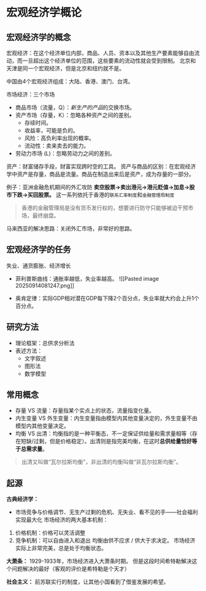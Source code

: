 # 宏观经济学概论
## 宏观经济学的概念
宏观经济：在这个经济单位内部，商品、人员、资本以及其他生产要素能够自由流动，而一旦超出这个经济单位的范围，这些要素的流动性就会受到限制。
北京和天津是同一个宏观经济，但是北京和纽约就不是。

中国由4个宏观经济组成：大陆、香港、澳门、台湾。

市场经济：三个市场
- 商品市场（流量，Q）：*新生产的产品*的交换市场。
- 资产市场（存量，K）：忽略各种资产之间的差别。
	- 存续时间。
	- 收益率，可能是负的。
	- 风险：高负利率出现的概率。
	- 流动性：卖来卖去的能力。
- 劳动力市场 (L)：忽略劳动力之间的差别。

资产：财富储存手段，财富实现跨时空的工具。
资产与商品的区别：在宏观经济学中资产是存量，商品是流量。商品在制造出来后是资产，成为存量的一部分。

例子：亚洲金融危机期间的外汇攻防
**卖空股票->卖出港元->港元贬值->加息->股市下跌->买回股票。**
这一系列依托于香港的`联系汇率制度`和`金融管理局制度`
> 香港的金融管理局是没有货币发行权的，想要进行防守只能够被迫干预市场，最终崩盘。

马来西亚的解决思路：关闭外汇市场，非常好的思路。

## 宏观经济学的任务
失业、通货膨胀、经济增长
- 菲利普斯曲线：通胀率越低，失业率越高。
![[Pasted image 20250914081247.png]]

- 奥肯定律：实际GDP相对潜在GDP每下降2个百分点，失业率就大约会上升1个百分点。
## 研究方法
- 理论框架：总供求分析法 
- 表述方法：
	- 文字叙述
	- 图形法
	- 数学模型

## 常用概念
- 存量 VS 流量：存量指某个实点上的状态，流量指变化量。
- 内生变量 VS 外生变量：内生变量指由模型内其他变量决定的，外生变量不由模型内其他变量决定。
- 均衡 VS 出清：均衡指的是一种平衡态，不一定保证供给量和需求量相等（存在短缺/过剩，但是价格稳定）。出清则是指完美均衡，在这时**总供给量恰好等于总需求量**。
> 出清又叫做“瓦尔拉斯均衡”，非出清的均衡叫做“非瓦尔拉斯均衡”。

## 起源

**古典经济学：**
- 市场竞争与价格调节、无生产过剩的危机、无失业、看不见的手——社会福利实现最大化
市场经济的两大基本机制：
1. 价格机制：价格可以灵活调整
2. 竞争机制：可以自由进入和退出
均衡由供不应求 / 供大于求决定。
市场经济实际上非常完美，总是处于均衡状态。

**大萧条：**
1929-1933年，市场经济进入大萧条时期。
但是这段时间希特勒解决这个问题解决的最好（客观的评价是希特勒是个天才）

**社会主义：**
前苏联实行的制度，让其他小国看到了借鉴发展的希望。